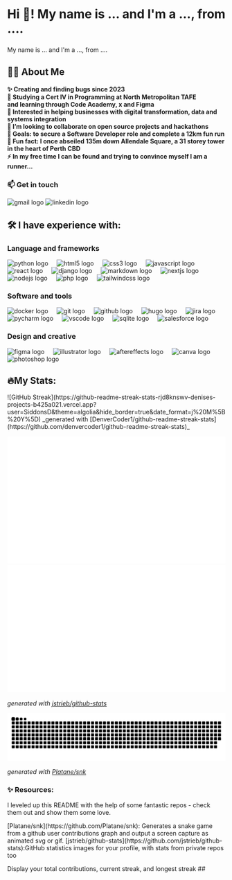 <h1>Hi 👋! My name is ... and I'm a ..., from ....</h1>


###

<p>My name is ... and I'm a ..., from ....</p>

###
<h2 align="left">👩‍💻  About Me</h2>

<p>
<h4>✨ Creating and finding bugs since 2023<br>
🌱 Studying a Cert IV in Programming at North Metropolitan TAFE<br>
and learning through Code Academy, x and Figma<br>
👀 Interested in helping businesses with digital transformation, data and systems integration<br>
💞️ I’m looking to collaborate on open source projects and hackathons<br>
🎯 Goals: to secure a Software Developer role and complete a 12km fun run<br>
🎲 Fun fact: I once abseiled 135m down Allendale Square, a 31 storey tower in the heart of Perth CBD <br>
⚡  In my free time I can be found and trying to convince myself I am a runner...</h4>

###
<h3>📫  Get in touch</h3>
<div>
  <img src="https://img.shields.io/static/v1?message=Gmail&logo=gmail&label=&color=D14836&logoColor=white&labelColor=&style=for-the-badge" height="25" alt="gmail logo"  />
  <img src="https://img.shields.io/static/v1?message=LinkedIn&logo=linkedin&label=&color=0077B5&logoColor=white&labelColor=&style=for-the-badge" height="25" alt="linkedin logo"  />

[//]: # (  <img src="https://img.shields.io/static/v1?message=Codepen&logo=codepen&label=&color=000000&logoColor=white&labelColor=&style=for-the-badge" height="25" alt="codepen logo"  />)

[//]: # (  <img src="https://img.shields.io/static/v1?message=Linktree&logo=linktree&label=&color=1de9b6&logoColor=white&labelColor=&style=for-the-badge" height="25" alt="linktree logo"  />)
</div>

###
<h2 align="left">🛠 I have experience with:</h2>
<h3 align="left">Language and frameworks</h3>
<div>
  <img src="https://cdn.jsdelivr.net/gh/devicons/devicon/icons/python/python-original.svg" height="30" alt="python logo"  />
  <img width="12" />
  <img src="https://cdn.jsdelivr.net/gh/devicons/devicon/icons/html5/html5-original.svg" height="30" alt="html5 logo"  />
  <img width="12" />
  <img src="https://cdn.jsdelivr.net/gh/devicons/devicon/icons/css3/css3-original.svg" height="30" alt="css3 logo"  />
  <img width="12" />
  <img src="https://cdn.jsdelivr.net/gh/devicons/devicon/icons/javascript/javascript-original.svg" height="30" alt="javascript logo"  />
  <img width="12" />
  <img src="https://cdn.jsdelivr.net/gh/devicons/devicon/icons/react/react-original.svg" height="30" alt="react logo"  />
  <img width="12" />
  <img src="https://cdn.jsdelivr.net/gh/devicons/devicon/icons/django/django-plain.svg" height="30" alt="django logo"  />
  <img width="12" />
  <img src="https://cdn.jsdelivr.net/gh/devicons/devicon/icons/markdown/markdown-original.svg" height="30" alt="markdown logo"  />
  <img width="12" />
  <img src="https://cdn.jsdelivr.net/gh/devicons/devicon/icons/nextjs/nextjs-original.svg" height="30" alt="nextjs logo"  />
  <img width="12" />
  <img src="https://cdn.jsdelivr.net/gh/devicons/devicon/icons/nodejs/nodejs-original.svg" height="30" alt="nodejs logo"  />
  <img width="12" />
  <img src="https://cdn.jsdelivr.net/gh/devicons/devicon/icons/php/php-original.svg" height="35" alt="php logo"  />
  <img width="12" />
  <img src="https://cdn.jsdelivr.net/gh/devicons/devicon/icons/tailwindcss/tailwindcss-original-wordmark.svg" width="60" alt="tailwindcss logo"  />
  <img width="12" />
</div>

<h3 align="left">Software and tools</h3>
<div>
  <img src="https://cdn.jsdelivr.net/gh/devicons/devicon/icons/docker/docker-original.svg" height="35" alt="docker logo"  />
  <img width="12" />
  <img src="https://cdn.jsdelivr.net/gh/devicons/devicon/icons/git/git-original.svg" height="30" alt="git logo"  />
  <img width="12" />
  <img src="https://cdn.jsdelivr.net/gh/devicons/devicon/icons/github/github-original.svg" height="30" alt="github logo"  />
  <img width="12" />
  <img src="https://cdn.jsdelivr.net/gh/devicons/devicon/icons/hugo/hugo-original.svg" height="30" alt="hugo logo"  />
  <img width="12" />
  <img src="https://cdn.jsdelivr.net/gh/devicons/devicon/icons/jira/jira-original.svg" height="30" alt="jira logo"  />
  <img width="12" />
  <img src="https://cdn.jsdelivr.net/gh/devicons/devicon/icons/pycharm/pycharm-original.svg" height="30" alt="pycharm logo"  />
  <img width="12" />
  <img src="https://cdn.jsdelivr.net/gh/devicons/devicon/icons/vscode/vscode-original.svg" height="30" alt="vscode logo"  />
  <img width="12" />
  <img src="https://cdn.jsdelivr.net/gh/devicons/devicon/icons/sqlite/sqlite-original.svg" height="30" alt="sqlite logo"  />
  <img width="12" />
  <img src="https://cdn.jsdelivr.net/gh/devicons/devicon/icons/salesforce/salesforce-original.svg" height="30" alt="salesforce logo"  />
</div>
 
###
<h3 align="left">Design and creative</h3>
<div>
  <img src="https://cdn.jsdelivr.net/gh/devicons/devicon/icons/figma/figma-original.svg" height="30" alt="figma logo"  />
  <img width="12" />
  <img src="https://cdn.jsdelivr.net/gh/devicons/devicon/icons/illustrator/illustrator-plain.svg" height="30" alt="illustrator logo"  />
  <img width="12" />
  <img src="https://cdn.jsdelivr.net/gh/devicons/devicon/icons/aftereffects/aftereffects-original.svg" height="30" alt="aftereffects logo"  />
  <img width="12" />
  <img src="https://cdn.jsdelivr.net/gh/devicons/devicon/icons/canva/canva-original.svg" height="30" alt="canva logo"  />
  <img width="12" />
  <img src="https://cdn.jsdelivr.net/gh/devicons/devicon/icons/photoshop/photoshop-plain.svg" height="30" alt="photoshop logo"  />
  <img width="12" />
</div>

###
<h2 align="left">🔥My Stats:</h2>
![GitHub Streak](https://github-readme-streak-stats-rjd8knswv-denises-projects-b425a021.vercel.app?user=SiddonsD&theme=algolia&hide_border=true&date_format=j%20M%5B%20Y%5D)
_generated with [DenverCoder1/github-readme-streak-stats](https://github.com/denvercoder1/github-readme-streak-stats)_

![](https://raw.githubusercontent.com/SiddonsD/github-stats/master/generated/overview.svg#gh-dark-mode-only)
![](https://raw.githubusercontent.com/SiddonsD/github-stats/master/generated/languages.svg#gh-dark-mode-only)

_generated with [jstrieb/github-stats](https://github.com/jstrieb/github-stats)_

  <source media="(prefers-color-scheme: dark)" srcset="https://raw.githubusercontent.com/SiddonsD/SiddonsD/output/dist/github-contribution-grid-snake-dark.svg">
  <source media="(prefers-color-scheme: light)" srcset="https://raw.githubusercontent.com/SiddonsD/SiddonsD/output/dist/github-contribution-grid-snake.svg">
  <img alt="github-contribution-grid-snake" src="https://raw.githubusercontent.com/SiddonsD/SiddonsD/output/dist/github-contribution-grid-snake.svg">

_generated with [Platane/snk](https://github.com/Platane/snk)_
###
<h3 align="left">✨ Resources:</h3>
<p align="left"> I leveled up this README with the help of some fantastic repos - check them out and show them some love.</p></b>
[Platane/snk](https://github.com/Platane/snk): Generates a snake game from a github user contributions graph and output a screen capture as animated svg or gif.</div>
[jstrieb/github-stats](https://github.com/jstrieb/github-stats):GitHub statistics images for your profile, with stats from private repos too</p>
Display your total contributions, current streak, and longest streak 
##

<!---
SiddonsD/SiddonsD is a ✨ special ✨ repository because its `README.md` (this file) appears on your GitHub profile.
You can click the Preview link to take a look at your changes.
--->

